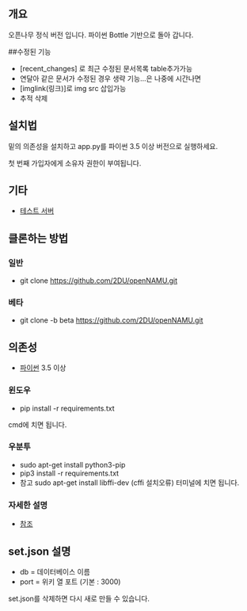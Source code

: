 ﻿## 개요
오픈나무 정식 버전 입니다. 파이썬 Bottle 기반으로 돌아 갑니다.

##수정된 기능
 * [recent_changes] 로 최근 수정된 문서목록 table추가가능
  * 연달아 같은 문서가 수정된 경우 생략 기능...은 나중에 시간나면
 * [imglink(링크)]로 img src 삽입가능
 * 추적 삭제

## 설치법
밑의 의존성을 설치하고 app.py를 파이썬 3.5 이상 버전으로 실행하세요.

첫 번째 가입자에게 소유자 권한이 부여됩니다.

## 기타
 * [테스트 서버](http://namu.ml/)
 
## 클론하는 방법
### 일반
 * git clone https://github.com/2DU/openNAMU.git

### 베타
 * git clone -b beta https://github.com/2DU/openNAMU.git 
 
## 의존성
 * [파이썬](https://www.python.org/downloads/) 3.5 이상
 
### 윈도우
 * pip install -r requirements.txt
 
cmd에 치면 됩니다.
### 우분투
 * sudo apt-get install python3-pip
 * pip3 install -r requirements.txt
 * 참고 sudo apt-get install libffi-dev (cffi 설치오류)
터미널에 치면 됩니다.
### 자세한 설명
 * [참조](http://namu.ml/w/오픈나무%2F설치법)
 
## set.json 설명
 * db = 데이터베이스 이름
 * port = 위키 열 포트 (기본 : 3000)

set.json를 삭제하면 다시 새로 만들 수 있습니다.
